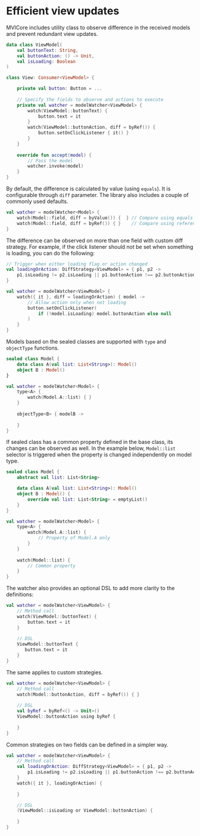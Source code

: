 # Efficient view updates

MVICore includes utility class to observe difference in the received models and prevent redundant view updates.

```kotlin
data class ViewModel(
    val buttonText: String,
    val buttonAction: () -> Unit,
    val isLoading: Boolean
)

class View: Consumer<ViewModel> {

    private val button: Button = ...
    
    // Specify the fields to observe and actions to execute
    private val watcher = modelWatcher<ViewModel> {
        watch(ViewModel::buttonText) {
            button.text = it
        }
        watch(ViewModel::buttonAction, diff = byRef()) {
            button.setOnClickListener { it() }
        }
    }
    
    override fun accept(model) {
        // Pass the model
        watcher.invoke(model)
    }
}
```
    
By default, the difference is calculated by value (using `equals`). It is configurable through `diff` parameter.
The library also includes a couple of commonly used defaults.

```kotlin
val watcher = modelWatcher<Model> {
    watch(Model::field, diff = byValue()) {  } // Compare using equals (default strategy)
    watch(Model::field, diff = byRef()) { }    // Compare using referential equality   
}
```

The difference can be observed on more than one field with custom diff strategy. 
For example, if the click listener should not be set when something is loading, you can do the following:
```kotlin
// Trigger when either loading flag or action changed
val loadingOrAction: DiffStrategy<ViewModel> = { p1, p2 ->
    p1.isLoading != p2.isLoading || p1.buttonAction !== p2.buttonAction
}

val watcher = modelWatcher<ViewModel> {
    watch({ it }, diff = loadingOrAction) { model ->
        // Allow action only when not loading
        button.setOnClickListener(
            if (!model.isLoading) model.buttonAction else null
        )
    }
}
```

Models based on the sealed classes are supported with `type` and `objectType` functions.
```kotlin
sealed class Model {
    data class A(val list: List<String>): Model()
    object B : Model()
}

val watcher = modelWatcher<Model> {
    type<A> {
        watch(Model.A::list) { }
    }
    
    objectType<B> { modelB ->
        
    }
}
```
If sealed class has a common property defined in the base class, its changes can be observed as well.
In the example below, `Model::list` selector is triggered when the property is changed independently on model type.
```kotlin
sealed class Model {
    abstract val list: List<String>

    data class A(val list: List<String>): Model()
    object B : Model() {
        override val list: List<String> = emptyList()
    }
}

val watcher = modelWatcher<Model> {
    type<A> {
        watch(Model.A::list) { 
            // Property of Model.A only
        }
    }
 
    watch(Model::list) {
        // Common property
    }
}
```

The watcher also provides an optional DSL to add more clarity to the definitions:
```kotlin
val watcher = modelWatcher<ViewModel> {
    // Method call
    watch(ViewModel::buttonText) {
        button.text = it
    }
    
    // DSL
    ViewModel::buttonText {
       button.text = it
    }
}
```
The same applies to custom strategies.
```kotlin
val watcher = modelWatcher<ViewModel> {
    // Method call
    watch(Model::buttonAction, diff = byRef()) { }
    
    // DSL
    val byRef = byRef<() -> Unit>()
    ViewModel::buttonAction using byRef {
    
    }
}
```
Common strategies on two fields can be defined in a simpler way.
```kotlin
val watcher = modelWatcher<ViewModel> {
    // Method call
    val loadingOrAction: DiffStrategy<ViewModel> = { p1, p2 ->
        p1.isLoading != p2.isLoading || p1.buttonAction !== p2.buttonAction
    }
    watch({ it }, loadingOrAction) {
    
    }

    // DSL
    (ViewModel::isLoading or ViewModel::buttonAction) {
        
    }
}
```
